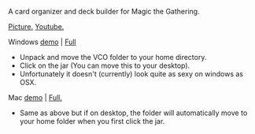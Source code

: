 A card organizer and deck builder for Magic the Gathering.

<a href="http://i.imgur.com/4Sh8rBx.png" rel="nofollow" target="_blank">Picture.</a> <a href="http://www.youtube.com/watch?v=IFpPBQsTcFo&feature=youtu.be" rel="nofollow" target="_blank">Youtube.</a>

Windows <a href="https://dl.dropboxusercontent.com/s/79iwezw9q6nf9k3/WindowsDemo.zip?dl=1&token_hash=AAFoeYnTwoT6TbSsW0Qehqm3-fLbQ1quPoNfb90cHJjSag"> 
demo</a> | <a href="https://dl-web.dropbox.com/get/Windows/VCO.zip?w=AAAMcSgK2JSi40WUnX2x8HYrtprKiFbFaYH4d6ind73ZTg&dl=1">
Full</a>
- Unpack and move the VCO folder to your home directory.
- Click on the jar (You can move this to your desktop).
- Unfortunately it doesn't (currently) look quite as sexy on windows as OSX.

Mac <a href="https://dl.dropboxusercont   ent.com/s/g4e9r90k1lsmeeh/Demo.zip?dl=1&token_hash=AAF-1OewSQhskTMSAzYapn_0-Kj0qhNKaJ2Zp0bRb2Mtqw">
demo</a> | <a href="https://dl-web.dropbox.com/get/VCO.zip?w=AACM9uKaoz7t9jwWAYN-qN8Bbni_fsRUZwDvVCSj5H7vhQ&dl=1">
Full.</a>
- Same as above but if on desktop, the folder will automatically move to your home folder when you first click the jar.
